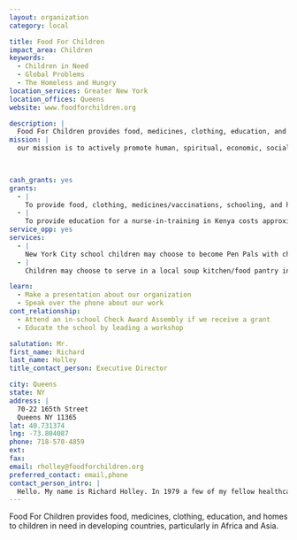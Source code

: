 ```yaml
---
layout: organization
category: local

title: Food For Children
impact_area: Children
keywords: 
  - Children in Need
  - Global Problems
  - The Homeless and Hungry
location_services: Greater New York
location_offices: Queens
website: www.foodforchildren.org

description: |
  Food For Children provides food, medicines, clothing, education, and homes to children in need in developing countries, particularly in Africa and Asia.
mission: |
  our mission is to actively promote human, spiritual, economic, social and cultural development throughout the world, especially in the poorest regions with the greatest need

  

cash_grants: yes
grants: 
  - |
    To provide food, clothing, medicines/vaccinations, schooling, and homes for children in Tanzania costs approximately 25 dollars per month per child. To support one child in Tanzania for a year would therefore cost $300.
  - |
    To provide education for a nurse-in-training in Kenya costs approximately $1,000 per year for all of her nurse training, food, and residence for a year
service_opp: yes
services: 
  - |
    New York City school children may choose to become Pen Pals with children in Tanzania or Kenya to establish meaningful friendships and share life experiences.
  - |
    Children may choose to serve in a local soup kitchen/food pantry in Queens.

learn: 
  - Make a presentation about our organization
  - Speak over the phone about our work
cont_relationship: 
  - Attend an in-school Check Award Assembly if we receive a grant
  - Educate the school by leading a workshop

salutation: Mr.
first_name: Richard
last_name: Holley
title_contact_person: Executive Director

city: Queens
state: NY
address: |
  70-22 165th Street  
  Queens NY 11365
lat: 40.731374
lng: -73.804087
phone: 718-570-4859
ext: 
fax: 
email: rholley@foodforchildren.org
preferred_contact: email,phone
contact_person_intro: |
  Hello. My name is Richard Holley. In 1979 a few of my fellow healthcare co-workers and I founded Food For Children to help respond to the lack of food and medicines affecting miilions of children throughout the world each year. Our mission is to help as many children as possible receive the nutrition, clean water, medicines and vaccinations they need to lead healthy and happy lives. We also work with our partner organizations to provide homes and schooling for children who have lost their parents to AIDS.
---
```

Food For Children provides food, medicines, clothing, education, and homes to children in need in developing countries, particularly in Africa and Asia.